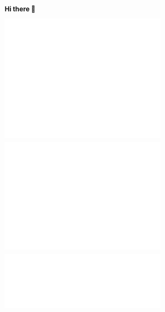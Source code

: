 ## Hi there 👋

<p>
  <a href="https://github.com/lowlighter/metrics">
    <img align="center" src="https://raw.githubusercontent.com/3w36zj6/3w36zj6/main/github-metrics.svg" />
  </a>
</p>
<p>
  <a href="https://github.com/lowlighter/metrics">
    <img align="center" src="https://raw.githubusercontent.com/3w36zj6/3w36zj6/main/metrics.plugin.isocalendar.fullyear.svg" />
  </a>
</p>
<p>
  <a href="https://github.com/lowlighter/metrics">
    <img align="center" src="https://raw.githubusercontent.com/3w36zj6/3w36zj6/main/metrics.plugin.languages.details.svg" />
  </a>
</p>
